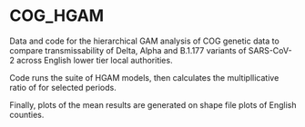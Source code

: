 # COG_HGAM

Data and code for the hierarchical GAM analysis of COG genetic data to compare transmissability of Delta, Alpha and B.1.177 variants of SARS-CoV-2 across English lower tier local authorities.

Code runs the suite of HGAM models, then calculates the multipllicative ratio of   for selected periods.

Finally, plots of the mean results are generated on shape file plots of English counties.

